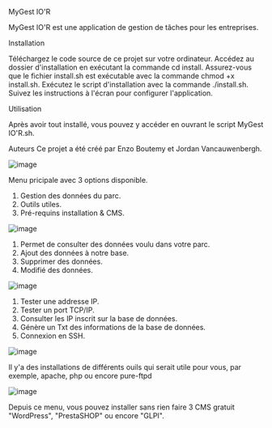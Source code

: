 MyGest IO'R

MyGest IO'R est une application de gestion de tâches pour les entreprises.

Installation

Téléchargez le code source de ce projet sur votre ordinateur.
Accédez au dossier d'installation en exécutant la commande cd install.
Assurez-vous que le fichier install.sh est exécutable avec la commande chmod +x install.sh.
Exécutez le script d'installation avec la commande ./install.sh.
Suivez les instructions à l'écran pour configurer l'application.

Utilisation

Après avoir tout installé, vous pouvez y accéder en ouvrant le script MyGest IO'R.sh.

Auteurs
Ce projet a été créé par Enzo Boutemy et Jordan Vancauwenbergh.

![image](https://user-images.githubusercontent.com/78074328/231731229-3da94ff3-d210-4479-9732-235de3ddcd23.png)

Menu pricipale avec 3 options disponible.

1) Gestion des données du parc.
2) Outils utiles.
3) Pré-requins installation & CMS.

![image](https://user-images.githubusercontent.com/78074328/231731619-306ce3b3-b9fa-409b-9ab0-eab9785c4ced.png)

1) Permet de consulter des données voulu dans votre parc.
2) Ajout des données à notre base.
3) Supprimer des données.
4) Modifié des données.

![image](https://user-images.githubusercontent.com/78074328/231731829-3e267e90-afd3-471a-8dbb-dccdaa862bbd.png)

1) Tester une addresse IP.
2) Tester un port TCP/IP.
3) Consulter les IP inscrit sur la base de données.
4) Génère un Txt des informations de la base de données.
5) Connexion en SSH.

![image](https://user-images.githubusercontent.com/78074328/231732152-cebc200d-e122-457a-beb0-49ce46c2dc79.png)

Il y'a des installations de différents ouils qui serait utile pour vous, par exemple, apache, php ou encore pure-ftpd

![image](https://user-images.githubusercontent.com/78074328/231732282-b7eebed5-70ba-4a8a-83b0-6f53745cfa15.png)

Depuis ce menu, vous pouvez installer sans rien faire 3 CMS gratuit "WordPress", "PrestaSHOP" ou encore "GLPI".


